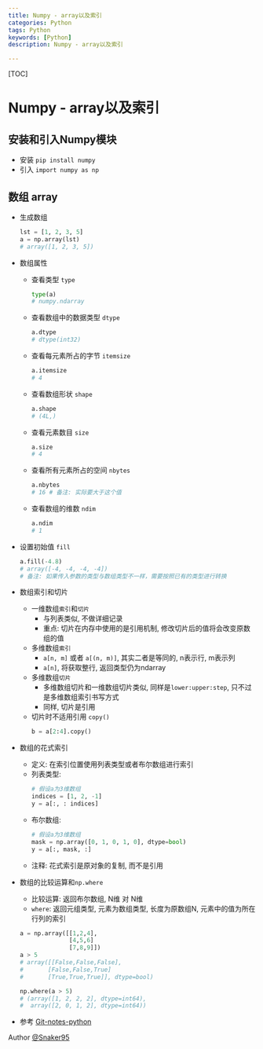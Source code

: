 ```yaml
---
title: Numpy - array以及索引
categories: Python   
tags: Python
keywords: [Python]
description: Numpy - array以及索引

---
```


[TOC]

# Numpy - array以及索引
## 安装和引入Numpy模块
  * 安装 `pip install numpy`
  * 引入 `import numpy as np`
## 数组 array
  * 生成数组
    ```python
    lst = [1, 2, 3, 5]
    a = np.array(lst)
    # array([1, 2, 3, 5])
    ```
  * 数组属性
    * 查看类型 `type`
      ```python
      type(a)
      # numpy.ndarray
      ```
    * 查看数组中的数据类型 `dtype`
      ```python
      a.dtype
      # dtype(int32)
      ```
    * 查看每元素所占的字节 `itemsize`
      ```python
      a.itemsize
      # 4
      ```
    * 查看数组形状 `shape`
      ```python
      a.shape
      # (4L,)
      ```
    * 查看元素数目 `size`
      ```python
      a.size
      # 4
      ```
    * 查看所有元素所占的空间 `nbytes`
      ```python
      a.nbytes
      # 16 # 备注: 实际要大于这个值
      ```
    * 查看数组的维数 `ndim`
      ```python
      a.ndim
      # 1
      ```
  * 设置初始值 `fill`
    ```python
    a.fill(-4.8)
    # array([-4, -4, -4, -4]) 
    # 备注: 如果传入参数的类型与数组类型不一样，需要按照已有的类型进行转换
    ```
  * 数组索引和切片
    * 一维数组`索引`和`切片`
      * 与列表类似, 不做详细记录
      * 重点: 切片在内存中使用的是引用机制, 修改切片后的值将会改变原数组的值
    * 多维数组`索引`
      * `a[n, m]` 或者 `a[(n, m)]`, 其实二者是等同的, n表示行, m表示列
      * `a[n]`, 将获取整行, 返回类型仍为ndarray
    * 多维数组`切片`
      * 多维数组切片和一维数组切片类似, 同样是`lower:upper:step`, 只不过是多维数组索引书写方式
      * 同样, 切片是引用
    * 切片时不适用引用 `copy()`
      ```python
      b = a[2:4].copy()
      ```
  * 数组的花式索引
    * 定义: 在索引位置使用列表类型或者布尔数组进行索引
    * 列表类型: 
      ```python
      # 假设a为3维数组
      indices = [1, 2, -1]
      y = a[:, : indices]
      ```
    * 布尔数组:
      ```python
      # 假设a为3维数组
      mask = np.array([0, 1, 0, 1, 0], dtype=bool)
      y = a[:, mask, :]
      ```
    * 注释: 花式索引是原对象的复制, 而不是引用
  
  * 数组的比较运算和`np.where`
    * 比较运算: 返回布尔数组, N维 对 N维
    * `where`: 返回元组类型, 元素为数组类型, 长度为原数组N, 元素中的值为所在行列的索引
    ```python
    a = np.array([[1,2,4],
                  [4,5,6]
                  [7,8,9]])
    a > 5
    # array([[False,False,False],
    #       [False,False,True]
    #       [True,True,True]], dtype=bool)
    
    np.where(a > 5)
    # (array([1, 2, 2, 2], dtype=int64),
    #  array([2, 0, 1, 2], dtype=int64))
    ```
  * 参考
    [Git-notes-python](https://github.com/lijin-THU/notes-python/tree/master/03-numpy)

  Author [@Snaker95][1]

  [1]: http://www.sharedsea.com